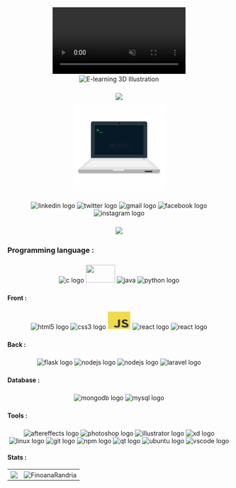 <div align=center><a href="/lottie/welcome-7140540" target="_blank" class="linkBlock_iq0Zu"><video loading="lazy" muted="muted" src="https://cdnl.iconscout.com/lottie/premium/thumb/welcome-7140540-5801164.mp4" type="video/mp4" autoplay="autoplay" loop="loop"></video></a></div>
<div align="center">
  <picture class="thumb_PdMgf"><img src="https://cdn3d.iconscout.com/3d/premium/thumb/e-learning-2978369-2472438.png" alt="E-learning 3D Illustration" loading="lazy"></picture>
</div>

###

<div align="center">
 <img src="https://github-readme-streak-stats.herokuapp.com?user=FinoanaRandria&theme=tokyonight_duo&hide_border=true" />
</div>

<div align="center">
 <img src="sudo.gif" width='200px' />
</div>


###

<div align="center">
  <img src="https://raw.githubusercontent.com/maurodesouza/profile-readme-generator/master/src/assets/icons/social/linkedin/default.svg" width="52" height="40" alt="linkedin logo"  />
  <img src="https://raw.githubusercontent.com/maurodesouza/profile-readme-generator/master/src/assets/icons/social/twitter/default.svg" width="52" height="40" alt="twitter logo"  />
  <img src="https://raw.githubusercontent.com/maurodesouza/profile-readme-generator/master/src/assets/icons/social/gmail/default.svg" width="52" height="40" alt="gmail logo"  />
  <img src="https://raw.githubusercontent.com/maurodesouza/profile-readme-generator/master/src/assets/icons/social/facebook/default.svg" width="52" height="40" alt="facebook logo"  />
  <img src="https://raw.githubusercontent.com/maurodesouza/profile-readme-generator/master/src/assets/icons/social/instagram/default.svg" width="52" height="40" alt="instagram logo"  />
</div>

###

<div align="center">
  <img src="https://profile-counter.glitch.me/FinoanaRandria/count.svg?"  />
</div>


###





<h3 align="left">Programming language :</h3>

###

<div align="center">
  <img src="https://cdn.jsdelivr.net/gh/devicons/devicon/icons/c/c-original.svg" height="40" width="66" alt="c logo"  />
  <img src="https://cdn.jsdelivr.net/gh/devicons/devicon/icons/cplusplus/cplusplus-original.svg" height="40" width="66"/>
  <img src="https://cdn.jsdelivr.net/gh/devicons/devicon/icons/java/java-original.svg" height="40" width="66" alt="java" logo"  />

  <img src="https://cdn.jsdelivr.net/gh/devicons/devicon/icons/python/python-original.svg" height="40" width="66" alt="python logo"  />
  
</div>

###

<h4 align="left">Front :</h4>

###

<div align="center">
  <img src="https://cdn.jsdelivr.net/gh/devicons/devicon/icons/html5/html5-original.svg" height="40" width="52" alt="html5 logo"  />
  <img src="https://cdn.jsdelivr.net/gh/devicons/devicon/icons/css3/css3-original.svg" height="40" width="52" alt="css3 logo"  />
  <img src="https://raw.githubusercontent.com/devicons/devicon/master/icons/javascript/javascript-original.svg"
 
  <img src="https://cdn.jsdelivr.net/gh/devicons/devicon/icons/bootstrap/bootstrap-original.svg" height="40" width="52" alt="bootstrap logo"  />
  

 
  <img src="https://cdn.jsdelivr.net/gh/devicons/devicon/icons/react/react-original.svg" height="40" width="52" alt="react logo"  />
 <img src="https://cdn.jsdelivr.net/gh/devicons/devicon/icons/sass/sass-original.svg" height="40" width="52" alt="react logo"  />
</div>
  
  

###

<h4 align="left">Back :</h4>

###

<div align="center">

  <img src="https://cdn.jsdelivr.net/gh/devicons/devicon/icons/flask/flask-original.svg" height="40" width="52" alt="flask logo"  />
 <img src="https://cdn.jsdelivr.net/gh/devicons/devicon/icons/express/express-original.svg" height="40" width="52" alt="nodejs logo"  />
  <img src="https://cdn.jsdelivr.net/gh/devicons/devicon/icons/nodejs/nodejs-original.svg" height="40" width="52" alt="nodejs logo"  />
  <img src="https://cdn.jsdelivr.net/gh/devicons/devicon/icons/laravel/laravel-plain.svg" height="40" width="52" alt="laravel logo"  />

 
</div>

###

<h4 align="left">Database :</h4>

###

<div align="center">
  <img src="https://cdn.jsdelivr.net/gh/devicons/devicon/icons/mongodb/mongodb-original.svg" height="40" width="52" alt="mongodb logo"  />
  <img src="https://cdn.jsdelivr.net/gh/devicons/devicon/icons/mysql/mysql-original.svg" height="40" width="52" alt="mysql logo"  />
 
</div>

###

<h4 align="left">Tools :</h4>

###

<div align="center">
  <img src="https://cdn.jsdelivr.net/gh/devicons/devicon/icons/aftereffects/aftereffects-original.svg" height="40" width="52" alt="aftereffects logo"  />
  <img src="https://cdn.jsdelivr.net/gh/devicons/devicon/icons/photoshop/photoshop-plain.svg" height="40" width="52" alt="photoshop logo"  />
  <img src="https://cdn.jsdelivr.net/gh/devicons/devicon/icons/illustrator/illustrator-plain.svg" height="40" width="52" alt="illustrator logo"  />
  <img src="https://cdn.jsdelivr.net/gh/devicons/devicon/icons/xd/xd-plain.svg" height="40" width="52" alt="xd logo"  />
  <img src="https://cdn.jsdelivr.net/gh/devicons/devicon/icons/linux/linux-original.svg" height="40" width="52" alt="linux logo"  />
  <img src="https://cdn.jsdelivr.net/gh/devicons/devicon/icons/git/git-original.svg" height="40" width="52" alt="git logo"  />
  <img src="https://cdn.jsdelivr.net/gh/devicons/devicon/icons/npm/npm-original-wordmark.svg" height="40" width="52" alt="npm logo"  />
  <img src="https://cdn.jsdelivr.net/gh/devicons/devicon/icons/qt/qt-original.svg" height="40" width="52" alt="qt logo"  />
  <img src="https://cdn.jsdelivr.net/gh/devicons/devicon/icons/ubuntu/ubuntu-plain.svg" height="40" width="52" alt="ubuntu logo"  />
  <img src="https://cdn.jsdelivr.net/gh/devicons/devicon/icons/vscode/vscode-original.svg" height="40" width="52" alt="vscode logo"  />


</div>
  <h4 align="left">Stats :</h4>
  
</div>
<div >
   <table>
<tbody><tr>
<td><img src="https://github-readme-stats.vercel.app/api/top-langs?username=FinoanaRandria" align="center"/>
</td>
<td><img align="center" src="https://github-readme-stats.vercel.app/api?username=FinoanaRandria&theme=transparent&show_icons=true" alt="FinoanaRandria" /></td>
</tr>
</tbody></table>                                                                                            
  </div>


